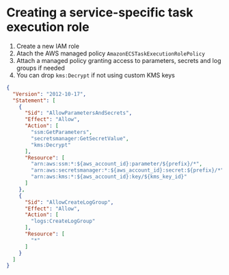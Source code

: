 # Creating a service-specific task execution role

1. Create a new IAM role
2. Atach the AWS managed policy `AmazonECSTaskExecutionRolePolicy`
3. Attach a managed policy granting access to parameters, secrets and log groups if needed
4. You can drop `kms:Decrypt` if not using custom KMS keys

```json
{
  "Version": "2012-10-17",
  "Statement": [
    {
      "Sid": "AllowParametersAndSecrets",
      "Effect": "Allow",
      "Action": [
        "ssm:GetParameters",
        "secretsmanager:GetSecretValue",
        "kms:Decrypt"
      ],
      "Resource": [
        "arn:aws:ssm:*:${aws_account_id}:parameter/${prefix}/*",
        "arn:aws:secretsmanager:*:${aws_account_id}:secret:${prefix}/*",
        "arn:aws:kms:*:${aws_account_id}:key/${kms_key_id}"
      ]
    },
    {
      "Sid": "AllowCreateLogGroup",
      "Effect": "Allow",
      "Action": [
        "logs:CreateLogGroup"
      ],
      "Resource": [
        "*"
      ]
    }
  ]
}
```
